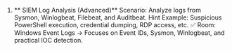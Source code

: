 1. ** SIEM Log Analysis (Advanced)**
Scenario: Analyze logs from Sysmon, Winlogbeat, Filebeat, and Auditbeat.
Hint Example: Suspicious PowerShell execution, credential dumping, RDP access, etc.
✅ Room: Windows Event Logs
→ Focuses on Event IDs, Sysmon, Winlogbeat, and practical IOC detection.
